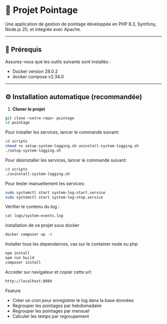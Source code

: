 # 📌 Projet Pointage

Une application de gestion de pointage développée en PHP 8.3, Symfony, Node.js 20, et intégrée avec Apache.

---

## 🚀 Prérequis

Assurez-vous que les outils suivants sont installés :

- Docker version 28.0.2
- docker compose  v2.34.0

---

## ⚙️ Installation automatique (recommandée)

1. **Cloner le projet**

```bash
git clone <votre-repo> pointage
cd pointage

```

Pour installer les services, lancer le commande suivant:  
```bash
cd scripts
chmod +x setup-system-logging.sh uninstall-system-logging.sh
./setup-system-logging.sh
```

Pour désinstaller les services, lancer le commande suivant:
```bash
cd scripts
./uninstall-system-logging.sh
```

Pour tester manuellement les services:
```bash
sudo systemctl start system-log-start.service
sudo systemctl start system-log-stop.service
```

Vérifier le contenu du log :
```bash
cat logs/system-events.log
```
installation de ce projet sous docker
```bash
docker composer up -d
```

Installer tous les dependances, vas sur le container node ou php
```bash
npm install
npm run build
composer install
```

Acceder sur navigateur et copier cette url:
```bash
http://localhost:8084
```

Feature
- Créer un cron pour enregistrer le log dans la base données
- Regrouper les pointages par hebdomadaire
- Regrouper les pointages par mensuel
- Calculer les temps par regroupement
